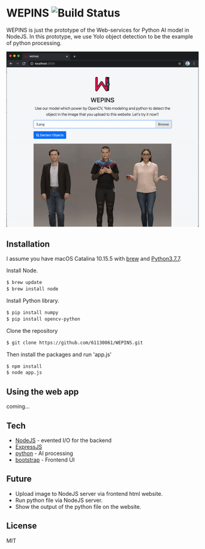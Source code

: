 # WEPINS ![Build Status](https://travis-ci.org/joemccann/dillinger.svg?branch=master)

WEPINS is just the prototype of the Web-services for Python AI model in NodeJS. In this prototype, we use Yolo object detection to be the example of python processing. 

![website](Doc/website.gif)

## Installation
I assume you have macOS Catalina 10.15.5 with [brew](https://brew.sh/) and [Python3.7.7](https://www.python.org/downloads/).

Install Node.
```sh
$ brew update
$ brew install node
```

Install Python library.
```sh
$ pip install numpy
$ pip install opencv-python
```
Clone the repository
```sh
$ git clone https://github.com/61130061/WEPINS.git
```
Then install the packages and run 'app.js'
```sh
$ npm install
$ node app.js
```

## Using the web app
coming...

## Tech
* [NodeJS](https://nodejs.org/) - evented I/O for the backend
* [ExpressJS](https://expressjs.com/)
* [python](https://www.python.org/downloads/) - AI processing
* [bootstrap](https://getbootstrap.com/) - Frontend UI

## Future
* Upload image to NodeJS server via frontend html website.
* Run python file via NodeJS server.
* Show the output of the python file on the website.

## License
MIT

